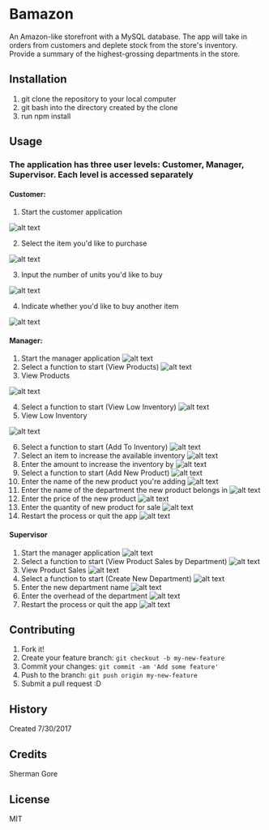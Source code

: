 # Bamazon
An Amazon-like storefront with a MySQL database.  The app will take in orders from customers and deplete stock from the store's inventory.  Provide a summary of the highest-grossing departments in the store.
## Installation
1) git clone the repository to your local computer
2) git bash into the directory created by the clone
3) run npm install

## Usage
### The application has three user levels: Customer, Manager, Supervisor.  Each level is accessed separately
#### Customer:
1) Start the customer application

![alt text](https://s3.amazonaws.com/bamazon-screenshots/Customer_1.PNG "Starting the customer app")

2) Select the item you'd like to purchase

![alt text](https://s3.amazonaws.com/bamazon-screenshots/Customer_2.PNG "Select an item")

3) Input the number of units you'd like to buy

![alt text](https://s3.amazonaws.com/bamazon-screenshots/Customer_3.PNG "Select the quantity")

4) Indicate whether you'd like to buy another item

![alt text](https://s3.amazonaws.com/bamazon-screenshots/Customer_4.PNG "Buy another?")

#### Manager:
1) Start the manager application
![alt text](https://s3.amazonaws.com/bamazon-screenshots/Manager_1a.PNG "Starting the manager app")
2) Select a function to start (View Products)
![alt text](https://s3.amazonaws.com/bamazon-screenshots/Manager_1.PNG "Select a function (view products)")
3) View Products

![alt text](https://s3.amazonaws.com/bamazon-screenshots/Manager_2.PNG "View products")

4) Select a function to start (View Low Inventory)
![alt text](https://s3.amazonaws.com/bamazon-screenshots/Manager_3.png "Select a function (view low inventory)")
5) View Low Inventory

![alt text](https://s3.amazonaws.com/bamazon-screenshots/Manager_4.png "View low inventory")

6) Select a function to start (Add To Inventory)
![alt text](https://s3.amazonaws.com/bamazon-screenshots/Manager_5.png "Select a function (add to inventory)")
7) Select an item to increase the available inventory
![alt text](https://s3.amazonaws.com/bamazon-screenshots/Manager_6.png "Select an item")
8) Enter the amount to increase the inventory by
![alt text](https://s3.amazonaws.com/bamazon-screenshots/Manager_7.png "Enter an amount")
9) Select a function to start (Add New Product)
![alt text](https://s3.amazonaws.com/bamazon-screenshots/Manager_8.png "Select a function (add new product)")
10) Enter the name of the new product you're adding
![alt text](https://s3.amazonaws.com/bamazon-screenshots/Manager_9.png "Enter product name")
11) Enter the name of the department the new product belongs in
![alt text](https://s3.amazonaws.com/bamazon-screenshots/Manager_10.png "Enter department name")
12) Enter the price of the new product
![alt text](https://s3.amazonaws.com/bamazon-screenshots/Manager_11.png "Enter the price")
13) Enter the quantity of new product for sale
![alt text](https://s3.amazonaws.com/bamazon-screenshots/Manager_12.png "Enter the quantity")
14) Restart the process or quit the app
![alt text](https://s3.amazonaws.com/bamazon-screenshots/Manager_13.png "Restart or quit")

#### Supervisor
1) Start the manager application
![alt text](https://s3.amazonaws.com/bamazon-screenshots/Supervisor_1.png "Starting the supervisor app")
2) Select a function to start (View Product Sales by Department)
![alt text](https://s3.amazonaws.com/bamazon-screenshots/Supervisor_2.png "View product sales")
3) View Product Sales
![alt text](https://s3.amazonaws.com/bamazon-screenshots/Supervisor_3.png "View results")
4) Select a function to start (Create New Department)
![alt text](https://s3.amazonaws.com/bamazon-screenshots/Supervisor_4.png "Create new department")
5) Enter the new department name
![alt text](https://s3.amazonaws.com/bamazon-screenshots/Supervisor_6.png "Enter name")
6) Enter the overhead of the department
![alt text](https://s3.amazonaws.com/bamazon-screenshots/Supervisor_7.png "Enter overhead amount")
7) Restart the process or quit the app
![alt text](https://s3.amazonaws.com/bamazon-screenshots/Supervisor_8.png "Restart or quit")





## Contributing
1. Fork it!
2. Create your feature branch: `git checkout -b my-new-feature`
3. Commit your changes: `git commit -am 'Add some feature'`
4. Push to the branch: `git push origin my-new-feature`
5. Submit a pull request :D

## History
Created 7/30/2017

## Credits
Sherman Gore

## License
MIT